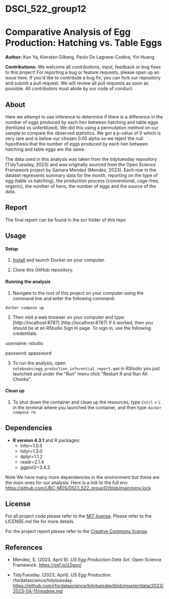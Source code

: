 # DSCI_522_group12

# Comparative Analysis of Egg Production: Hatching vs. Table Eggs 

**Author:** Kun Ya, Kiersten Gilberg, Paolo De Lagrave-Codina, Yin Huang  

**Contributions:** We welcome all contributions, input, feedback or bug fixes to this project! For reporting a bug or feature requests, please open up an issue here. If you'd like to contribute a bug fix, you can fork our repository and submit a pull request. We will review all pull requests as soon as possible. All contributors must abide by our code of conduct.

## About

Here we attempt to use inference to determine if there is a difference in the number of eggs produced by each hen between hatching and table eggs (fertilized vs unfertilized). We did this using a permutation method on our sample to compare the observed statistics. We got a p-value of 0 which is very rare and is below our chosen 0.05 alpha so we reject the null hypothesis that the number of eggs produced by each hen between hatching and table eggs are the same.

The data used in this analysis was taken from the tidytuesday repository (TidyTuesday, 2023) and was originally sourced from the Open Science Framework project by Samara Mendez (Mendez, 2023). Each row in the dataset represents summary data for the month, reporting on the type of egg (table vs hatching), the production process (conventional, cage-free, organic), the number of hens, the number of eggs and the source of the data.


## Report

The final report can be found in the scr folder of this repo   

## Usage  

#### Setup

1. [Install](https://www.docker.com/get-started/) 
and launch Docker on your computer.

2. Clone this GitHub repository.

#### Running the analysis

1. Navigate to the root of this project on your computer using the
   command line and enter the following command:

``` 
docker compose up
```

2. Then visit a web browser on your computer and type: [http://localhost:8787] (http://localhost:8787)
If it worked, then you should be at an RStudio Sign In page. To sign in, use the following credentials:

username: rstudio

password: apassword

3. To run the analysis,
open `notebooks/egg_production_inferential_report.qmd` in RStudio you just launched
and under the "Run" menu click "Restart R and Run All Chunks".

#### Clean up

1. To shut down the container and clean up the resources, 
type `Cntrl` + `C` in the terminal
where you launched the container, and then type `docker compose rm`

## Dependencies

- **R version 4.3.1** and R packages:
  - infer=1.0.5
  - tidyr=1.3.0
  - dplyr=1.1.2
  - readr=2.1.4
  - ggplot2=3.4.3
  
Note We have many more dependencies in the environment but these are the main ones for our analysis.
Here is a link to the full env https://github.com/UBC-MDS/DSCI_522_group12/blob/main/renv.lock  

## License

For all project code please refer to the [MIT license](https://opensource.org/license/mit/). Please refer to the LICENSE.md file for more details.

For the project report please refer to the [Creative Commons license](https://creativecommons.org/licenses/by-nc-nd/4.0/).

## References

- Mendez, S. (2023, April 9). *US Egg Production Data Set*. Open Science Framework. https://osf.io/z2gxn/

- TidyTuesday. (2023, April). *US Egg Production*. rfordatascience/tidytuesday. https://github.com/rfordatascience/tidytuesday/blob/master/data/2023/2023-04-11/readme.md


